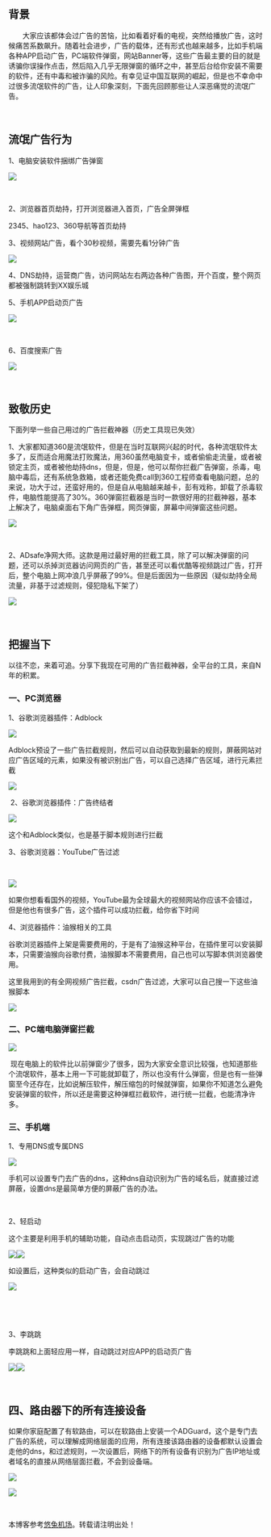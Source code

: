 
## 背景


　　大家应该都体会过广告的苦恼，比如看着好看的电视，突然给播放广告，这时候痛苦系数飙升。随着社会进步，广告的载体，还有形式也越来越多，比如手机端各种APP启动广告，PC端软件弹窗，网站Banner等，这些广告最主要的目的就是诱骗你误操作点击，然后陷入几乎无限弹窗的循环之中，甚至后台给你安装不需要的软件，还有中毒和被诈骗的风险。有幸见证中国互联网的崛起，但是也不幸命中过很多流氓软件的广告，让人印象深刻，下面先回顾那些让人深恶痛觉的流氓广告。


 


## 流氓广告行为


1、电脑安装软件捆绑广告弹窗


![](https://img2024.cnblogs.com/blog/564664/202410/564664-20241016223504763-538366053.png)


 


2、浏览器首页劫持，打开浏览器进入首页，广告全屏弹框


2345、hao123、360导航等首页劫持


3、视频网站广告，看个30秒视频，需要先看1分钟广告


![](https://img2024.cnblogs.com/blog/564664/202410/564664-20241016224435450-1118220509.png)


4、DNS劫持，运营商广告，访问网站左右两边各种广告图，开个百度，整个网页都被强制跳转到XX娱乐城


5、手机APP启动页广告


![](https://img2024.cnblogs.com/blog/564664/202410/564664-20241016224051142-176103388.png)


 


6、百度搜索广告


![](https://img2024.cnblogs.com/blog/564664/202410/564664-20241016223939663-1861263746.png)


 


## 致敬历史


下面列举一些自己用过的广告拦截神器（历史工具现已失效）


1、大家都知道360是流氓软件，但是在当时互联网兴起的时代，各种流氓软件太多了，反而适合用魔法打败魔法，用360虽然电脑变卡，或者偷偷走流量，或者被锁定主页，或者被他劫持dns，但是，但是，他可以帮你拦截广告弹窗，杀毒，电脑中毒后，还有系统急救箱，或者还能免费call到360工程师查看电脑问题，总的来说，功大于过，还蛮好用的，但是自从电脑越来越卡，彭有戏称，卸载了杀毒软件，电脑性能提高了30%。360弹窗拦截器是当时一款很好用的拦截神器，基本上解决了，电脑桌面右下角广告弹框，网页弹窗，屏幕中间弹窗这些问题。


![](https://img2024.cnblogs.com/blog/564664/202410/564664-20241016225515012-264710605.png)


 


2、ADsafe净网大师。这款是用过最好用的拦截工具，除了可以解决弹窗的问题，还可以杀掉浏览器访问网页的广告，甚至还可以看优酷等视频跳过广告，打开后，整个电脑上网冲浪几乎屏蔽了99%。但是后面因为一些原因（疑似劫持全局流量，非基于过滤规则，侵犯隐私下架了）


![](https://img2024.cnblogs.com/blog/564664/202410/564664-20241016225543199-794018373.png)


 


## 把握当下


以往不恋，来着可追。分享下我现在可用的广告拦截神器，全平台的工具，来自N年的积累。


### 一、PC浏览器


1、谷歌浏览器插件：Adblock


![](https://img2024.cnblogs.com/blog/564664/202410/564664-20241016231042229-1019725773.png)


Adblock预设了一些广告拦截规则，然后可以自动获取到最新的规则，屏蔽网站对应广告区域的元素，如果没有被识别出广告，可以自己选择广告区域，进行元素拦截


![](https://img2024.cnblogs.com/blog/564664/202410/564664-20241016231323634-1986209013.png)


 2、谷歌浏览器插件：广告终结者


![](https://img2024.cnblogs.com/blog/564664/202410/564664-20241016231622247-534020457.png)


这个和Adblock类似，也是基于脚本规则进行拦截


3、谷歌浏览器：YouTube广告过滤


 


![](https://img2024.cnblogs.com/blog/564664/202410/564664-20241016231811450-265684561.png)


如果你想看看国外的视频，YouTube最为全球最大的视频网站你应该不会错过，但是他也有很多广告，这个插件可以成功拦截，给你省下时间


4、浏览器插件：油猴相关的工具


谷歌浏览器插件上架是需要费用的，于是有了油猴这种平台，在插件里可以安装脚本，只需要油猴向谷歌付费，油猴脚本不需要费用，自己也可以写脚本供浏览器使用。


这里我用到的有全网视频广告拦截，csdn广告过滤，大家可以自己搜一下这些油猴脚本


![](https://img2024.cnblogs.com/blog/564664/202410/564664-20241016232259137-319138547.png)


### 二、PC端电脑弹窗拦截


![](https://img2024.cnblogs.com/blog/564664/202410/564664-20241016232934360-749805364.png)


 现在电脑上的软件比以前弹窗少了很多，因为大家安全意识比较强，也知道那些个流氓软件，基本上用一下可能就卸载了，所以也没有什么弹窗，但是也有一些弹窗至今还存在，比如说解压软件，解压缩包的时候就弹窗，如果你不知道怎么避免安装弹窗的软件，所以还是需要这种弹框拦截软件，进行统一拦截，也能清净许多。


### 三、手机端


1、专用DNS或专属DNS


![](https://img2024.cnblogs.com/blog/564664/202410/564664-20241016234612602-1844778838.jpg)


手机可以设置专门去广告的dns，这种dns自动识别为广告的域名后，就直接过滤屏蔽，设置dns是最简单方便的屏蔽广告的办法。


 


2、轻启动


这个主要是利用手机的辅助功能，自动点击启动页，实现跳过广告的功能


![](https://img2024.cnblogs.com/blog/564664/202410/564664-20241016234808709-1834955588.png)![](https://img2024.cnblogs.com/blog/564664/202410/564664-20241016234820649-1703357572.png)


如设置后，这种类似的启动广告，会自动跳过


![](https://img2024.cnblogs.com/blog/564664/202410/564664-20241016235819100-1370519718.jpg)


 


 


3、李跳跳


李跳跳和上面轻应用一样，自动跳过对应APP的启动页广告


![](https://img2024.cnblogs.com/blog/564664/202410/564664-20241016234838527-111136984.png)![](https://img2024.cnblogs.com/blog/564664/202410/564664-20241016234959593-796175905.png)


 


## 四、路由器下的所有连接设备


如果你家庭配置了有软路由，可以在软路由上安装一个ADGuard，这个是专门去广告的系统，可以理解成网络层面的应用，所有连接该路由器的设备都默认设置会走他的dns，和过滤规则，一次设置后，网络下的所有设备有识别为广告IP地址或者域名的直接从网络层面拦截，不会到设备端。


![](https://img2024.cnblogs.com/blog/564664/202410/564664-20241016235226892-207087697.png)


![](https://img2024.cnblogs.com/blog/564664/202410/564664-20241016235442248-386049752.png)


 


 本博客参考[悠兔机场](https://xinnongbo.com)。转载请注明出处！
